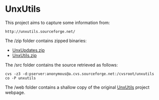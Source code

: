 # UnxUtils

This project aims to capture some information from:

    http://unxutils.sourceforge.net/


The /zip folder contains zipped binaries:

- [UnxUpdates.zip](https://github.com/hoekit/UnxUtils/blob/main/zip/UnxUpdates.zip?raw=true)
- [UnxUtils.zip](https://github.com/hoekit/UnxUtils/blob/main/zip/UnxUtils.zip?raw=true)


The /src folder contains the source retrieved as follows:

    cvs -z3 -d:pserver:anonymous@a.cvs.sourceforge.net:/cvsroot/unxutils co -P unxutils


The /web folder contains a shallow copy of the original [UnxUtils](http://unxutils.sourceforge.net/) project webpage.

